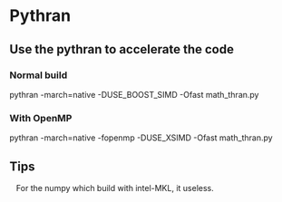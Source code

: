 # Pythran

## Use the pythran to accelerate the code

### Normal build

pythran -march=native -DUSE_BOOST_SIMD -Ofast math_thran.py

### With OpenMP

pythran -march=native -fopenmp -DUSE_XSIMD -Ofast math_thran.py

## Tips

   For the numpy which build with intel-MKL, it useless.
